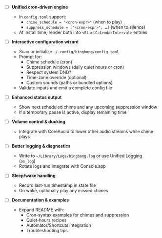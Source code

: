 - [ ] **Unified cron-driven engine**  
  - In `config.toml` support:  
    - `chime_schedule = "<cron-expr>"` (when to play)  
    - `suppress_schedule = ["<cron-expr>", …]` (when to silence)  
  - At install time, render both into `<StartCalendarInterval>` entries  

- [ ] **Interactive configuration wizard**  
  - Scan or initialize `~/.config/bingbong/config.toml`  
  - Prompt for:  
    - Chime schedule (cron)  
    - Suppression windows (daily quiet hours or cron)  
    - Respect system DND?  
    - Time-zone override (optional)  
    - Custom sounds (paths or bundled options)  
  - Validate inputs and emit a complete config file  

- [ ] **Enhanced status output**  
  - Show next scheduled chime and any upcoming suppression window  
  - If a temporary pause is active, display remaining time  

- [ ] **Volume control & ducking**  
  - Integrate with CoreAudio to lower other audio streams while chime plays  

- [ ] **Better logging & diagnostics**  
  - Write to `~/Library/Logs/bingbong.log` or use Unified Logging (`os_log`)  
  - Rotate logs and integrate with Console.app  

- [ ] **Sleep/wake handling**  
  - Record last-run timestamp in state file  
  - On wake, optionally play any missed chimes  

- [ ] **Documentation & examples**  
  - Expand README with:  
    - Cron-syntax examples for chimes and suppression  
    - Quiet-hours recipes  
    - Automator/Shortcuts integration  
    - Troubleshooting tips  
